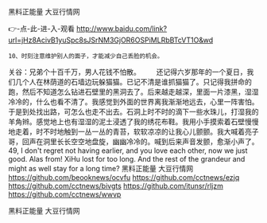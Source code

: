 
黑料正能量 大豆行情网




👉-点-此-进-入-观看  http://www.baidu.com/link?url=jHz8AcivB1yuSpc8sJSrNM3GjOR6OSPiMLRbBTcVT1O&wd




	10、时刻注意维护别人的面子，才能减少自己丢脸的机会。
关谷：兄弟个十百千万，男人花钱不怕散。
　　还记得六岁那年的一个夏日，我们几个人在林荫道的石墙边玩躲猫猫。已记不清是谁抓猫猫了。只记得我拼命的跑，然后不知道怎么钻进石壁里的黑洞去了。后来越走越深，里面一片漆黑，湿湿冷冷的，什么也看不清了。我感觉到外面的世界离我渐渐地远去，心里一阵害怕。于是到处找出路，可怎么也走不出去。石洞上时不时的滴下一些水珠儿，打湿我的羊角辫。感觉地上也有湿湿的泥土浸透了我的绣花布鞋。我用小手摸索着石壁慢慢地走着，时不时地触到一丛一丛的青苔，软软凉凉的让我心儿颤颤。我大喊着亮子哥，回声在洞里长长空空地盘旋，幽幽冷冷的。喊到后来声音发颤，愈渐小声了。
49, I don't regret not having earlier, and you love each other, now we just good.
Alas from!
XiHu lost for too long.
And the rest of the grandeur and might as well stay for a long time?
黑料正能量 大豆行情网 https://github.com/beooknews/ocvfu
https://github.com/cctnews/ezjq
https://github.com/cctnews/bivgts
https://github.com/itunsr/rljzm
https://github.com/cctnews/wwvp





黑料正能量 大豆行情网

